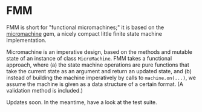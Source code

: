 
# FMM

FMM is short for "functional micromachines;" it is based on 
the [micromachine](https://github.com/soveran/micromachine/)
gem, a nicely compact little finite state machine implementation.

Micromachine is an imperative design, based on the methods and 
mutable state of an instance of class `MicroMachine`. FMM takes 
a functional approach, where (a) the state machine operations
are pure functions that take the current state as an argument
and return an updated state, and (b) instead of building
the machine imperatively by calls to `machine.on(...)`, we
assume the machine is given as a data structure of a certain
format. (A validation method is included.) 

Updates soon. In the meantime, have a look at the test suite.
